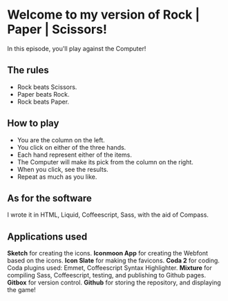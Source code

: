 Welcome to my version of Rock | Paper | Scissors!
=================================================

In this episode, you'll play against the Computer!

## The rules

- Rock beats Scissors.
- Paper beats Rock.
- Rock beats Paper.

## How to play

- You are the column on the left. 
- You click on either of the three hands.
- Each hand represent either of the items.
- The Computer will make its pick from the column on the right.
- When you click, see the results.
- Repeat as much as you like.

## As for the software

I wrote it in HTML, Liquid, Coffeescript, Sass, with the aid of Compass.

## Applications used

**Sketch** for creating the icons.
**Iconmoon App** for creating the Webfont based on the icons.
**Icon Slate** for making the favicons.
**Coda 2** for coding. Coda plugins used: Emmet, Coffeescript Syntax Highlighter.
**Mixture** for compiling Sass, Coffeescript, testing, and publishing to Github pages.
**Gitbox** for version control.
**Github** for storing the repository, and displaying the game!

